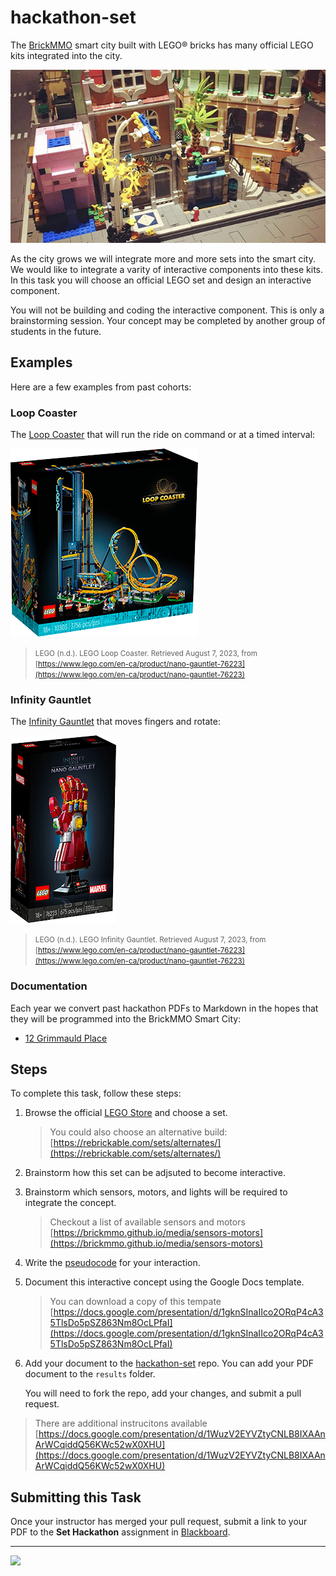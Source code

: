 # hackathon-set

<style>@import url("//readme.codeadam.ca/readme.css");</style>

The [BrickMMO](http://brickmmo.com/) smart city built with LEGO® bricks has many official LEGO kits integrated into the city.

![BrickMMO City](images/brickmmo.png)

As the city grows we will integrate more and more sets into the smart city. We would like to integrate a varity of interactive components into these kits. In this task you will choose an official LEGO set and design an interactive component.

You will not be building and coding the interactive component. This is only a brainstorming session. Your concept may be completed by another group of students in the future.

## Examples

Here are a few examples from past cohorts:

### Loop Coaster

The [Loop Coaster](https://www.lego.com/en-ca/product/loop-coaster-10303) that will run the ride on command or at a timed interval:

![LEGO Loop Coaster](images/lego-coaster.png)

> <small>LEGO (n.d.). LEGO Loop Coaster. Retrieved August 7, 2023, from [https://www.lego.com/en-ca/product/nano-gauntlet-76223](https://www.lego.com/en-ca/product/nano-gauntlet-76223)</small>

### Infinity Gauntlet

The [Infinity Gauntlet](https://www.lego.com/en-ca/product/nano-gauntlet-76223) that moves fingers and rotate:

![LEGO Loop Coaster](images/lego-infinity.png)

> <small>LEGO (n.d.). LEGO Infinity Gauntlet. Retrieved August 7, 2023, from [https://www.lego.com/en-ca/product/nano-gauntlet-76223](https://www.lego.com/en-ca/product/nano-gauntlet-76223)</small>

### Documentation

Each year we convert past hackathon PDFs to Markdown in the hopes that they will be programmed into the BrickMMO Smart City:

- [12 Grimmauld Place](12-grimmauld-place)

## Steps

To complete this task, follow these steps:

1. Browse the official [LEGO Store](https://www.lego.com/en-ca/themes) and choose a set.

   > You could also choose an alternative build:  
   > [https://rebrickable.com/sets/alternates/](https://rebrickable.com/sets/alternates/)

2. Brainstorm how this set can be adjsuted to become interactive.
3. Brainstorm which sensors, motors, and lights will be required to integrate the concept.

   > Checkout a list of available sensors and motors  
   > [https://brickmmo.github.io/media/sensors-motors](https://brickmmo.github.io/media/sensors-motors)

4. Write the [pseudocode](https://pseudocode.codeadam.ca) for your interaction.

5. Document this interactive concept using the Google Docs template.

   > You can download a copy of this tempate  
   > [https://docs.google.com/presentation/d/1gknSInaIIco2ORqP4cA35TlsDo5pSZ863Nm8OcLPfaI](https://docs.google.com/presentation/d/1gknSInaIIco2ORqP4cA35TlsDo5pSZ863Nm8OcLPfaI)

6. Add your document to the [hackathon-set](https://github.com/BrickMMO/hackathon-set.git) repo. You can add your PDF document to the `results` folder.

   You will need to fork the repo, add your changes, and submit a pull request.

> There are additional instrucitons available  
> [https://docs.google.com/presentation/d/1WuzV2EYVZtyCNLB8IXAAnArWCqiddQ56KWc52wX0XHU](https://docs.google.com/presentation/d/1WuzV2EYVZtyCNLB8IXAAnArWCqiddQ56KWc52wX0XHU)

## Submitting this Task

Once your instructor has merged your pull request, submit a link to your PDF to the **Set Hackathon** assignment in [Blackboard](https://learn.humber.ca/).

---

<a href="https://brickmmo.com">
<img src="https://brickmmo.com/images/brickmmo-logo-horizontal.jpg" width="100">
</a>
